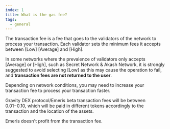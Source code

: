 ```yaml
---
index: 1
title: What is the gas fee?
tags: 
  - general
---
```


The transaction fee is a fee that goes to the validators of the network to process your transaction. Each validator sets the minimum fees it accepts between [Low] [Average] and [High].

In some networks where the prevalence of validators only accepts [Average] or [High], such as Secret Network & Akash Network, it is strongly suggested to avoid selecting [Low] as this may cause the operation to fail, and **transaction fees are not returned to the user**.

Depending on network conditions, you may need to increase your transaction fee to process your transaction faster.

Gravity DEX protocol/Emeris beta transaction fees will be between $0.01-$0.10, which will be paid in different tokens accordingly to the transaction and the location of the assets.

Emeris doesn't profit from the transaction fee.
